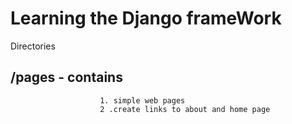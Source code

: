 # Learning the Django frameWork
Directories
## /pages - contains 
						1. simple web pages
						2 .create links to about and home page